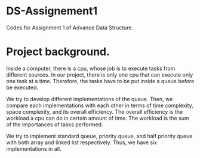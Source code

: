# DS-Assignement1
Codes for Assignment 1 of Advance Data Structure.

# Project background.
Inside a computer, there is a cpu, whose job is to execute tasks from different sources. In our project, there is only one cpu that can execute only one task at a time. Therefore, the tasks have to be put inside a queue before be executed.

We try to develop different implementations of the queue. Then, we compare each implementations with each other in terms of time complexity, space complexity, and its overall efficiency. The overall efficiency is the workload a cpu can do in certain amount of time. The workload is the sum of the importances of tasks performed.

We try to implement standard queue, priority queue, and half priority queue with both array and linked list respectively. Thus, we have six implementations in all.
